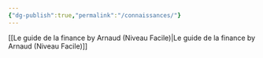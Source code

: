 ```yaml
---
{"dg-publish":true,"permalink":"/connaissances/"}
---
```


[[Le guide de la finance by Arnaud (Niveau Facile)\|Le guide de la finance by Arnaud (Niveau Facile)]]

